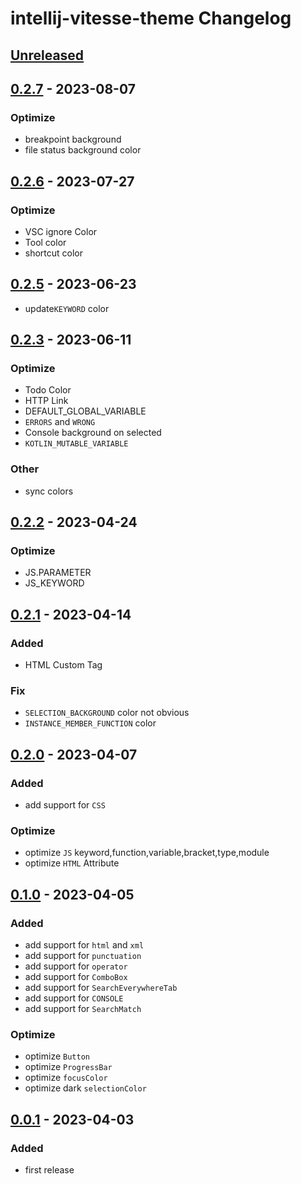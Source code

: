 <!-- Keep a Changelog guide -> https://keepachangelog.com -->

# intellij-vitesse-theme Changelog

## [Unreleased]

## [0.2.7] - 2023-08-07

### Optimize
- breakpoint background
- file status background color

## [0.2.6] - 2023-07-27

### Optimize
- VSC ignore Color
- Tool color
- shortcut color

## [0.2.5] - 2023-06-23
- update`KEYWORD` color

## [0.2.3] - 2023-06-11

### Optimize
- Todo Color
- HTTP Link
- DEFAULT_GLOBAL_VARIABLE
- `ERRORS` and `WRONG`
- Console background on selected
- `KOTLIN_MUTABLE_VARIABLE`

### Other
- sync colors

## [0.2.2] - 2023-04-24

### Optimize
- JS.PARAMETER
- JS_KEYWORD

## [0.2.1] - 2023-04-14

### Added
- HTML Custom Tag

### Fix
- `SELECTION_BACKGROUND` color not obvious
- `INSTANCE_MEMBER_FUNCTION` color

## [0.2.0] - 2023-04-07

### Added
- add support for `CSS`

### Optimize
- optimize `JS` keyword,function,variable,bracket,type,module
- optimize `HTML` Attribute

## [0.1.0] - 2023-04-05

### Added
- add support for `html` and `xml`
- add support for `punctuation`
- add support for `operator`
- add support for `ComboBox`
- add support for `SearchEverywhereTab`
- add support for `CONSOLE`
- add support for `SearchMatch`

### Optimize
- optimize `Button`
- optimize `ProgressBar`
- optimize `focusColor`
- optimize dark `selectionColor`

## [0.0.1] - 2023-04-03

### Added
- first release

[Unreleased]: https://github.com/loosheng/intellij-vitesse-theme/compare/v0.2.7...HEAD
[0.2.7]: https://github.com/loosheng/intellij-vitesse-theme/compare/v0.2.6...v0.2.7
[0.2.6]: https://github.com/loosheng/intellij-vitesse-theme/compare/v0.2.5...v0.2.6
[0.2.5]: https://github.com/loosheng/intellij-vitesse-theme/compare/v0.2.3...v0.2.5
[0.2.3]: https://github.com/loosheng/intellij-vitesse-theme/compare/v0.2.2...v0.2.3
[0.2.2]: https://github.com/loosheng/intellij-vitesse-theme/compare/v0.2.1...v0.2.2
[0.2.1]: https://github.com/loosheng/intellij-vitesse-theme/compare/v0.2.0...v0.2.1
[0.2.0]: https://github.com/loosheng/intellij-vitesse-theme/compare/v0.1.0...v0.2.0
[0.1.0]: https://github.com/loosheng/intellij-vitesse-theme/compare/v0.0.1...v0.1.0
[0.0.1]: https://github.com/loosheng/intellij-vitesse-theme/commits/v0.0.1
